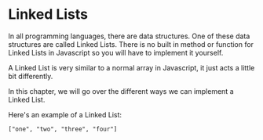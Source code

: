 # Linked Lists 

In all programming languages, there are data structures. One of these data structures are called Linked Lists. There is no built in method or function for Linked Lists in Javascript so you will have to implement it yourself. 

A Linked List is very similar to a normal array in Javascript, it just acts a little bit differently. 

In this chapter, we will go over the different ways we can implement a Linked List. 

Here's an example of a Linked List: 

```
["one", "two", "three", "four"]
``` 
